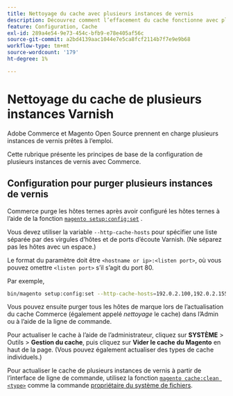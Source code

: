 ```yaml
---
title: Nettoyage du cache avec plusieurs instances de vernis
description: Découvrez comment l’effacement du cache fonctionne avec plusieurs instances de vernis.
feature: Configuration, Cache
exl-id: 289a4e54-9e73-454c-bfb9-e78e405af56c
source-git-commit: a2bd4139aac1044e7e5ca8fcf2114b7f7e9e9b68
workflow-type: tm+mt
source-wordcount: '179'
ht-degree: 1%

---
```


# Nettoyage du cache de plusieurs instances Varnish

Adobe Commerce et Magento Open Source prennent en charge plusieurs instances de vernis prêtes à l’emploi.

Cette rubrique présente les principes de base de la configuration de plusieurs instances de vernis avec Commerce.

## Configuration pour purger plusieurs instances de vernis

Commerce purge les hôtes ternes après avoir configuré les hôtes ternes à l’aide de la fonction [`magento setup:config:set`](../../installation/tutorials/deployment.md) .

Vous devez utiliser la variable `--http-cache-hosts` pour spécifier une liste séparée par des virgules d’hôtes et de ports d’écoute Varnish. (Ne séparez pas les hôtes avec un espace.)

Le format du paramètre doit être `<hostname or ip>:<listen port>`, où vous pouvez omettre `<listen port>` s’il s’agit du port 80.

Par exemple,

```bash
bin/magento setup:config:set --http-cache-hosts=192.0.2.100,192.0.2.155:8080
```

Vous pouvez ensuite purger tous les hôtes de marque lors de l’actualisation du cache Commerce (également appelé _nettoyage_ le cache) dans l’Admin ou à l’aide de la ligne de commande.

Pour actualiser le cache à l’aide de l’administrateur, cliquez sur **SYSTÈME** > Outils > **Gestion du cache**, puis cliquez sur **Vider le cache du Magento** en haut de la page. (Vous pouvez également actualiser des types de cache individuels.)

Pour actualiser le cache de plusieurs instances de vernis à partir de l’interface de ligne de commande, utilisez la fonction [`magento cache:clean <type>`](../cli/manage-cache.md#clean-and-flush-cache-types) comme la commande [propriétaire du système de fichiers](../../installation/prerequisites/file-system/overview.md).
